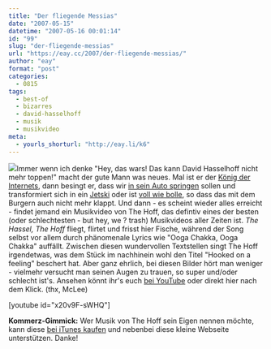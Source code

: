 ```yaml
---
title: "Der fliegende Messias"
date: "2007-05-15"
datetime: "2007-05-16 00:01:14"
id: "99"
slug: "der-fliegende-messias"
url: "https://eay.cc/2007/der-fliegende-messias/"
author: "eay"
format: "post"
categories:
  - 0815
tags:
  - best-of
  - bizarres
  - david-hasselhoff
  - musik
  - musikvideo
meta:
  - yourls_shorturl: "http://eay.li/k6"
---
```


![](/uploads/2007/hasselhoff.jpg)Immer wenn ich denke "Hey, das wars! Das kann David Hasselhoff nicht mehr toppen!" macht der gute Mann was neues. Mal ist er der [König der Internets](http://eay.cc/blog/2006/07/david_hasselhof.shtml), dann besingt er, dass wir [in sein Auto springen](http://www.youtube.com/watch?v=pgX-hiQdfFw) sollen und transformiert sich in ein [Jetski](http://eay.cc/artikel/spongebob/) oder ist [voll wie bolle](http://www.youtube.com/watch?v=BPYDOam_qec), so dass das mit dem Burgern auch nicht mehr klappt. Und dann - es scheint wieder alles erreicht - findet jemand ein Musikvideo von The Hoff, das defintiv eines der besten (oder schlechtesten - but hey, we ? trash) Musikvideos aller Zeiten ist. _The Hassel, The Hoff_ fliegt, flirtet und frisst hier Fische, während der Song selbst vor allem durch phänomenale Lyrics wie "Ooga Chakka, Ooga Chakka" auffällt. Zwischen diesen wundervollen Textstellen singt The Hoff irgendetwas, was dem Stück im nachhinein wohl den Titel "Hooked on a feeling" beschert hat. Aber ganz ehrlich, bei diesen Bilder hört man weniger - vielmehr versucht man seinen Augen zu trauen, so super und/oder schlecht ist's. Ansehen könnt ihr's euch [bei YouTube](http://www.youtube.com/watch?v=x20v9F-sWHQ) oder direkt hier nach dem Klick. (thx, McLee) 

\[youtube id="x20v9F-sWHQ"\]

**Kommerz-Gimmick:** Wer Musik von The Hoff sein Eigen nennen möchte, kann diese [bei iTunes kaufen](http://clk.tradedoubler.com/click?p=23761&a=1380002&url=http%3A%2F%2Fphobos.apple.com%2FWebObjects%2FMZStore.woa%2Fwa%2FviewArtist%3Fid%3D15228979%26partnerId%3D2003) und nebenbei diese kleine Webseite unterstützen. Danke!
